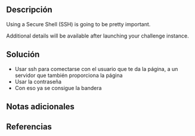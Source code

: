 ## Descripción
Using a Secure Shell (SSH) is going to be pretty important.

Additional details will be available after launching your challenge instance.
## Solución
- Usar ssh para comectarse con el usuario que te da la página, a un servidor que también proporciona la página
- Usar la contraseña
- Con eso ya se consigue la bandera
## Notas adicionales
## Referencias
